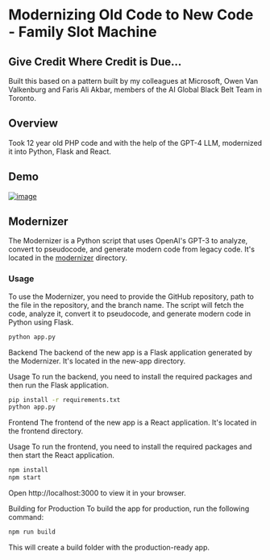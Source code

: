 # Modernizing Old Code to New Code - Family Slot Machine

## Give Credit Where Credit is Due...
  Built this based on a pattern built by my colleagues at Microsoft, Owen Van Valkenburg and Faris Ali Akbar, members of the AI Global Black Belt Team in Toronto.

## Overview

Took 12 year old PHP code and with the help of the GPT-4 LLM, modernized it into Python, Flask and React.

## Demo


[![image](https://github.com/blazekids4/old2new/assets/45666337/8a792880-0303-40a8-9813-f20596fa2f9d)](http://www.youtube.com/watch?v=BiGcxdRM9TE)

## Modernizer

The Modernizer is a Python script that uses OpenAI's GPT-3 to analyze, convert to pseudocode, and generate modern code from legacy code. It's located in the [modernizer](modernizer/) directory.

### Usage

To use the Modernizer, you need to provide the GitHub repository, path to the file in the repository, and the branch name. The script will fetch the code, analyze it, convert it to pseudocode, and generate modern code in Python using Flask.

```sh
python app.py
```

Backend
The backend of the new app is a Flask application generated by the Modernizer. It's located in the new-app directory.

Usage
To run the backend, you need to install the required packages and then run the Flask application.

```sh
pip install -r requirements.txt
python app.py
```

Frontend
The frontend of the new app is a React application. It's located in the frontend directory.

Usage
To run the frontend, you need to install the required packages and then start the React application.


```sh
npm install
npm start
```

Open http://localhost:3000 to view it in your browser.

Building for Production
To build the app for production, run the following command:

```sh
npm run build
```

This will create a build folder with the production-ready app.

